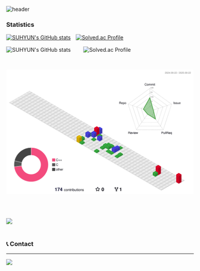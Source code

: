 ![header](https://capsule-render.vercel.app/api?type=waving&color=0:87CEFA,100:FF66CC&text=Welcome%20to%20Suhyun's%20GitHub%20😘&animation=twinkling&fontSize=35&fontAlignY=40&fontAlign=50&height=250&fontColor=FFFFFF)

### Statistics
[![SUHYUN's GitHub stats](https://github-readme-stats.vercel.app/api?username=agnesAqr&include_all_commits=true&theme=nord&hide_border=true&count_private=true)](https://github.com/agnesAqr/github-readme-stats)&emsp;[![Solved.ac Profile](http://mazassumnida.wtf/api/v2/generate_badge?boj=rkdtngus3579)](https://solved.ac/rkdtngus3579/)

<img src="https://github-readme-stats.vercel.app/api?username=agnesAqr&include_all_commits=true&theme=nord&hide_border=true&count_private=true" alt="SUHYUN's GitHub stats" style="height: 300px; margin-right: 20px; vertical-align: middle;">&emsp;<img src="http://mazassumnida.wtf/api/v2/generate_badge?boj=rkdtngus3579" alt="Solved.ac Profile" style="height: 300px; vertical-align: middle;">

<br>

![](./profile-3d-contrib/profile-gitblock.svg)

<br><br>

<a href="https://github.com/agnesAqr/gitanimals">
  <img src="https://render.gitanimals.org/farms/agnesAqr"/>
</a><br><br>


### 📞 Contact
---
<a href="mailto:rkdtngus3579@gmail.com">
        <img src="https://img.shields.io/badge/Gmail-EA4335?style=for-the-badge&logo=Gmail&logoColor=white"> 
</a><br>
